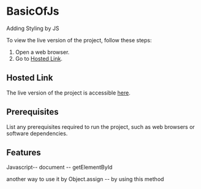 # BasicOfJs

Adding Styling by JS


To view the live version of the project, follow these steps:

1. Open a web browser.
2. Go to [Hosted Link]( https://prateekyadav01.github.io/BasicOfJs/).

## Hosted Link

The live version of the project is accessible [here]( https://prateekyadav01.github.io/BasicOfJs/).

## Prerequisites

List any prerequisites required to run the project, such as web browsers or software dependencies.

## Features

Javascript-- document -- getElementById

another way to use it  by
Object.assign -- by using this method



